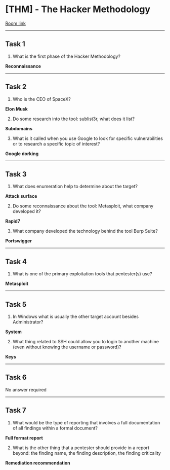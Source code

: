# [THM] - The Hacker Methodology

[Room link](https://tryhackme.com/room/hackermethodology)

--- 

 ## Task 1
  
1. What is the first phase of the Hacker Methodology?

**Reconnaissance**

--- 

## Task 2

1. Who is the CEO of SpaceX?

**Elon Musk**

2. Do some research into the tool: sublist3r, what does it list?

**Subdomains**

3. What is it called when you use Google to look for specific vulnerabilities or to research a specific topic of interest?

**Google dorking**

---

## Task 3

1. What does enumeration help to determine about the target?

**Attack surface**

2. Do some reconnaissance about the tool: Metasploit, what company developed it?

**Rapid7**

3. What company developed the technology behind the tool Burp Suite?

**Portswigger**

---

## Task 4

1. What is one of the primary exploitation tools that pentester(s) use?

**Metasploit**

---

## Task 5 

1. In Windows what is usually the other target account besides Administrator?

**System**

2. What thing related to SSH could allow you to login to another machine (even without knowing the username or password)?

**Keys**

---

## Task 6

No answer required

---

## Task 7 

1. What would be the type of reporting that involves a full documentation of all findings within a formal document?

**Full format report**

2. What is the other thing that a pentester should provide in a report beyond: the finding name, the finding description, the finding criticality

**Remediation recommendation**
